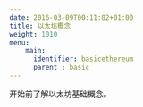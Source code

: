 ```yaml
---
date: 2016-03-09T00:11:02+01:00
title: 以太坊概念 
weight: 1010
menu:
    main:
      identifier: basicethereum
      parent : basic
---
```


开始前了解以太坊基础概念。
